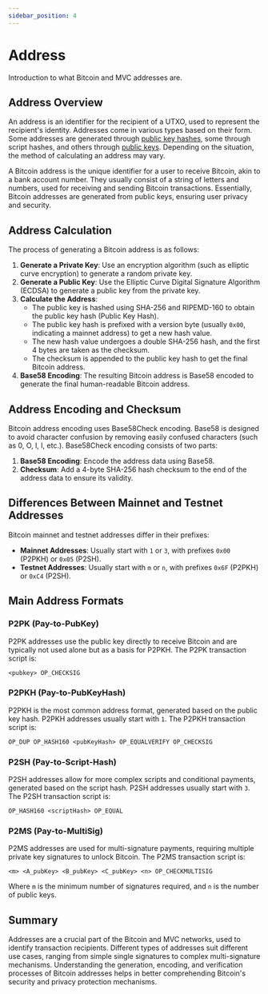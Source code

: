 ```yaml
---
sidebar_position: 4
---
```


# Address

Introduction to what Bitcoin and MVC addresses are.

## Address Overview

An address is an identifier for the recipient of a UTXO, used to represent the recipient's identity. Addresses come in
various types based on their form. Some addresses are generated through [public key hashes](public-key-hash.md), some
through script hashes, and others through [public keys](public-key.md). Depending on the situation, the method of
calculating an address may vary.

A Bitcoin address is the unique identifier for a user to receive Bitcoin, akin to a bank account number. They usually
consist of a string of letters and numbers, used for receiving and sending Bitcoin transactions. Essentially, Bitcoin
addresses are generated from public keys, ensuring user privacy and security.

## Address Calculation

The process of generating a Bitcoin address is as follows:

1. **Generate a Private Key**: Use an encryption algorithm (such as elliptic curve encryption) to generate a random
   private key.
2. **Generate a Public Key**: Use the Elliptic Curve Digital Signature Algorithm (ECDSA) to generate a public key from
   the private key.
3. **Calculate the Address**:
    - The public key is hashed using SHA-256 and RIPEMD-160 to obtain the public key hash (Public Key Hash).
    - The public key hash is prefixed with a version byte (usually `0x00`, indicating a mainnet address) to get a new
      hash value.
    - The new hash value undergoes a double SHA-256 hash, and the first 4 bytes are taken as the checksum.
    - The checksum is appended to the public key hash to get the final Bitcoin address.
4. **Base58 Encoding**: The resulting Bitcoin address is Base58 encoded to generate the final human-readable Bitcoin
   address.

## Address Encoding and Checksum

Bitcoin address encoding uses Base58Check encoding. Base58 is designed to avoid character confusion by removing easily
confused characters (such as 0, O, l, I, etc.). Base58Check encoding consists of two parts:

1. **Base58 Encoding**: Encode the address data using Base58.
2. **Checksum**: Add a 4-byte SHA-256 hash checksum to the end of the address data to ensure its validity.

## Differences Between Mainnet and Testnet Addresses

Bitcoin mainnet and testnet addresses differ in their prefixes:

- **Mainnet Addresses**: Usually start with `1` or `3`, with prefixes `0x00` (P2PKH) or `0x05` (P2SH).
- **Testnet Addresses**: Usually start with `m` or `n`, with prefixes `0x6F` (P2PKH) or `0xC4` (P2SH).

## Main Address Formats

### P2PK (Pay-to-PubKey)

P2PK addresses use the public key directly to receive Bitcoin and are typically not used alone but as a basis for P2PKH.
The P2PK transaction script is:

```
<pubkey> OP_CHECKSIG
```

### P2PKH (Pay-to-PubKeyHash)

P2PKH is the most common address format, generated based on the public key hash. P2PKH addresses usually start with `1`.
The P2PKH transaction script is:

```
OP_DUP OP_HASH160 <pubKeyHash> OP_EQUALVERIFY OP_CHECKSIG
```

### P2SH (Pay-to-Script-Hash)

P2SH addresses allow for more complex scripts and conditional payments, generated based on the script hash. P2SH
addresses usually start with `3`. The P2SH transaction script is:

```
OP_HASH160 <scriptHash> OP_EQUAL
```

### P2MS (Pay-to-MultiSig)

P2MS addresses are used for multi-signature payments, requiring multiple private key signatures to unlock Bitcoin. The
P2MS transaction script is:

```
<m> <A_pubKey> <B_pubKey> <C_pubKey> <n> OP_CHECKMULTISIG
```

Where `m` is the minimum number of signatures required, and `n` is the number of public keys.

## Summary

Addresses are a crucial part of the Bitcoin and MVC networks, used to identify transaction recipients. Different types
of addresses suit different use cases, ranging from simple single signatures to complex multi-signature mechanisms.
Understanding the generation, encoding, and verification processes of Bitcoin addresses helps in better comprehending
Bitcoin's security and privacy protection mechanisms.
